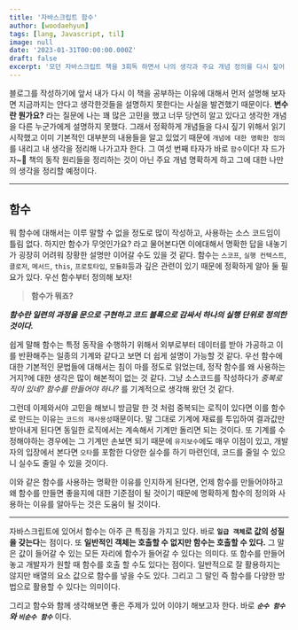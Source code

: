 ```yaml
---
title: '자바스크립트 함수'
author: [woodaehyun]
tags: [lang, Javascript, til]
image: null
date: '2023-01-31T00:00:00.000Z'
draft: false
excerpt: '모던 자바스크립트 책을 3회독 하면서 나의 생각과 주요 개념 정의를 다시 짚어 보려한다. 함수에 대해 다시 공부하고 정의를 명확하게 하고 생각을 정리하기 위한 시간을 보냈다.'
---
```


블로그를 작성하기에 앞서 내가 다시 이 책을 공부하는 이유에 대해서 먼저 설명해 보자면 지금까지는 안다고 생각한것들을 설명하지 못한다는 사실을 발견했기 때문이다. **변수란 뭔가요?** 라는 질문에 나는 꽤 많은 고민을 했고 너무 당연히 알고 있다고 생각한 개념을 다른 누군가에게 설명하지 못했다. 그래서 정확하게 개념들을 다시 짚기 위해서 읽기 시작했고 이미 기본적인 대부분의 내용들을 알고 있었기 때문에 `개념에 대한 명확한 정의`를 내리고 내 생각을 정리해 나가고자 한다. 그 여섯 번째 타자가 바로 `함수`이다! 자 드가자~🎉 책의 동작 원리들을 정리하는 것이 아닌 주요 개념 명확하게 하고 그에 대한 나만의 생각을 정리할 예정이다.

---

## 함수

뭐 함수에 대해서는 이루 말할 수 없을 정도로 많이 작성하고, 사용하는 소스 코드임이 틀림 없다. 하지만 함수가 무엇인가요? 라고 물어본다면 이에대해서 명확한 답을 내놓기가 굉장히 어려워 장황한 설명만 이어갈 수도 있을 것 같다. 함수는 `스코프`, `실행 컨텍스트`, `클로저`, `메서드`, `this`, `프로토타입`, `모듈화`등과 깊은 관련이 있기 때문에 정확하게 알아 둘 필요가 있다. 우선 함수부터 정의해 보자!

> **함수가 뭐죠?**

**_함수란 일련의 과정을 문으로 구현하고 코드 블록으로 감싸서 하나의 실행 단위로 정의한 것이다._**

쉽게 말해 함수는 특정 동작을 수행하기 위해서 외부로부터 데이터를 받아 가공하고 이를 반환해주는 일종의 기계와 같다고 보면 더 쉽게 설명이 가능할 것 같다. 우선 함수에 대한 기본적인 문법들에 대해서는 침이 마를 정도로 읽었는데, 정작 함수를 왜 사용하는거지?에 대한 생각은 많이 해본적이 없는 것 같다. 그냥 소스코드를 작성하다가 _중복로직이 있네? 함수를 만들어야 하나?_ 를 기계적으로 생각해 왔던 것 같다.

그런데 이제와서야 고민을 해보니 방금말 한 것 처럼 중복되는 로직이 있다면 이를 함수로 만드는 이유는 `코드의 재사용성`때문이다. 말 그대로 기계에 재료를 투입하여 결과값만 받아내게 된다면 동일한 로직에서는 계속해서 기계만 돌리면 되는 것이다. 또 기계를 수정해야하는 경우에는 그 기계만 손보면 되기 때문에 `유지보수`에도 매우 이점이 있고, 개발자의 입장에서 본다면 `오타`를 포함한 다양한 실수를 하기 마련인데, 코드를 줄일 수 있으니 실수도 줄일 수 있을 것이다.

이와 같은 함수를 사용하는 명확한 이유를 인지하게 된다면, 언제 함수를 만들어야하고 왜 함수를 만들면 좋을지에 대한 기준점이 될 것이기 때문에 명확하게 함수의 정의와 사용하는 이유를 알아두는 것은 도움이 될 것이다.

---

자바스크립트에 있어서 함수는 아주 큰 특징을 가지고 있다. 바로 **`일급 객체`로 값의 성질을 갖는다**는 점이다. 또 **일반적인 객체는 호출할 수 없지만 함수는 호출할 수 있다.** 그 말은 값이 들어갈 수 있는 모든 자리에 함수가 들어갈 수 있다는 의미다. 또 함수를 만들어 놓고 개발자가 원할 때 함수를 호출 할 수도 있다는 점이다. 일반적으로 잘 활용하지는 않지만 배열의 요소 값으로 함수를 넣을 수도 있다. 그리고 그 말인 즉 함수를 다양한 방법으로 활용할 수 있다는 의미이다.

그리고 함수와 함께 생각해보면 좋은 주제가 있어 이야기 해보고자 한다. 바로 **_`순수 함수`와 `비순수 함수`_** 이다.

